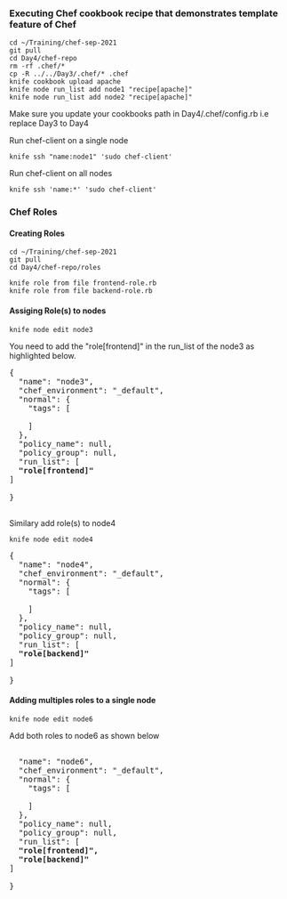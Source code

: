 ### Executing Chef cookbook recipe that demonstrates template feature of Chef
```
cd ~/Training/chef-sep-2021
git pull
cd Day4/chef-repo
rm -rf .chef/*
cp -R ../../Day3/.chef/* .chef
knife cookbook upload apache
knife node run_list add node1 "recipe[apache]"
knife node run_list add node2 "recipe[apache]"
```
Make sure you update your cookbooks path in Day4/.chef/config.rb i.e replace Day3 to Day4

Run chef-client on a single node
```
knife ssh "name:node1" 'sudo chef-client'
```

Run chef-client on all nodes
```
knife ssh 'name:*' 'sudo chef-client'
```

### Chef Roles

#### Creating Roles
```
cd ~/Training/chef-sep-2021
git pull
cd Day4/chef-repo/roles

knife role from file frontend-role.rb
knife role from file backend-role.rb
```

#### Assiging Role(s) to nodes
```
knife node edit node3
```
You need to add the "role[frontend]" in the run_list of the node3 as highlighted below.

<pre>
{
  "name": "node3",
  "chef_environment": "_default",
  "normal": {
    "tags": [

    ]
  },
  "policy_name": null,
  "policy_group": null,
  "run_list": [
  <b>"role[frontend]"</b>
]

}

</pre>

Similary add role(s) to node4
```
knife node edit node4
```

<pre>
{
  "name": "node4",
  "chef_environment": "_default",
  "normal": {
    "tags": [

    ]
  },
  "policy_name": null,
  "policy_group": null,
  "run_list": [
  <b>"role[backend]"</b>
]

}
</pre>

#### Adding multiples roles to a single node 
```
knife node edit node6
```

Add both roles to node6 as shown below
<pre>

  "name": "node6",
  "chef_environment": "_default",
  "normal": {
    "tags": [

    ]
  },
  "policy_name": null,
  "policy_group": null,
  "run_list": [
  <b>"role[frontend]",
  "role[backend]"</b>
]

}
</pre>

